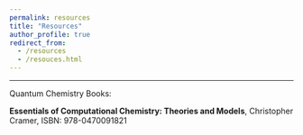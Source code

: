 ```yaml
---
permalink: resources
title: "Resources"
author_profile: true
redirect_from: 
  - /resources
  - /resouces.html
---
```

---


Quantum Chemistry Books: 

**Essentials of Computational Chemistry: Theories and Models**, Christopher Cramer, ISBN: 978-0470091821
